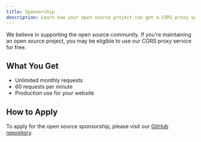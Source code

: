 ```yaml
---
title: Sponsorship
description: Learn how your open source project can get a CORS proxy sponsorship by Corsfix.
---
```


We believe in supporting the open source community. If you're maintaining an open source project, you may be eligible to use our CORS proxy service for free.

## What You Get

- Unlimited monthly requests
- 60 requests per minute
- Production use for your website

## How to Apply

To apply for the open source sponsorship, please visit our [GitHub repository](https://github.com/corsfix/oss).
